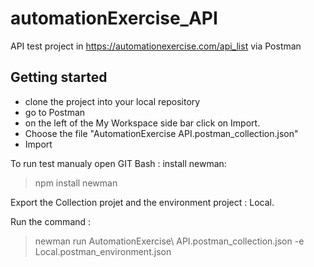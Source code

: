 # automationExercise_API

API test project in https://automationexercise.com/api_list via Postman

## Getting started
- clone the project into your local repository
- go to Postman
- on the left of the My Workspace side bar click on Import.
- Choose the file "AutomationExercise API.postman_collection.json" 
- Import


To run test manualy open GIT Bash : 
install newman:
> npm install newman

Export the Collection projet and the environment project : Local.

Run the command :
>  newman run AutomationExercise\ API.postman_collection.json -e Local.postman_environment.json
